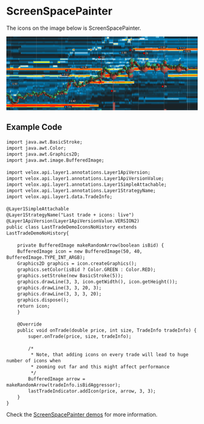 # ScreenSpacePainter

The icons on the image below is ScreenSpacePainter.

![alt text for screen readers](img.png "Text to show on mouseover")

## Example Code

    import java.awt.BasicStroke;
    import java.awt.Color;
    import java.awt.Graphics2D;
    import java.awt.image.BufferedImage;
    
    import velox.api.layer1.annotations.Layer1ApiVersion;
    import velox.api.layer1.annotations.Layer1ApiVersionValue;
    import velox.api.layer1.annotations.Layer1SimpleAttachable;
    import velox.api.layer1.annotations.Layer1StrategyName;
    import velox.api.layer1.data.TradeInfo;
    
    @Layer1SimpleAttachable
    @Layer1StrategyName("Last trade + icons: live")
    @Layer1ApiVersion(Layer1ApiVersionValue.VERSION2)
    public class LastTradeDemoIconsNoHistory extends LastTradeDemoNoHistory{

        private BufferedImage makeRandomArrow(boolean isBid) {
        BufferedImage icon = new BufferedImage(50, 40, BufferedImage.TYPE_INT_ARGB);
        Graphics2D graphics = icon.createGraphics();
        graphics.setColor(isBid ? Color.GREEN : Color.RED);
        graphics.setStroke(new BasicStroke(5));
        graphics.drawLine(3, 3, icon.getWidth(), icon.getHeight());
        graphics.drawLine(3, 3, 20, 3);
        graphics.drawLine(3, 3, 3, 20);
        graphics.dispose();
        return icon;
        }

        @Override
        public void onTrade(double price, int size, TradeInfo tradeInfo) {
            super.onTrade(price, size, tradeInfo);
            
            /*
             * Note, that adding icons on every trade will lead to huge number of icons when
             * zooming out far and this might affect performance
             */
            BufferedImage arrow = makeRandomArrow(tradeInfo.isBidAggressor);
            lastTradeIndicator.addIcon(price, arrow, 3, 3);
        }
    }

Check the [ScreenSpacePainter demos](https://github.com/BookmapAPI/DemoStrategies/tree/master/Strategies/src/main/java/velox/api/layer1/simpledemo/screenspacepainter) for more information.